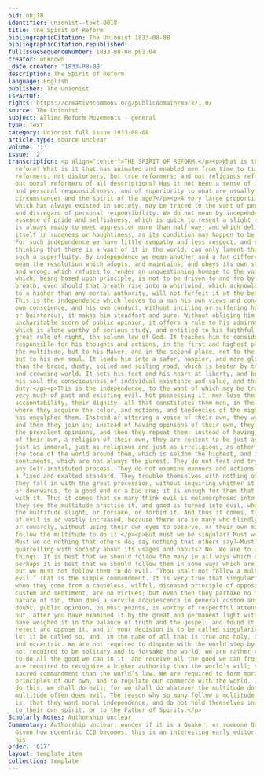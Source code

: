 ```yaml
---
pid: obj18
identifier: unionist--text-0018
title: The Spirit of Reform
bibliographicCitation: The Unionist 1833-08-08
bibliographicCitation.republished: 
fullIssueSequenceNumber: 1833-08-08 p01.04
creator: unknown
_date.created: '1833-08-08'
description: The Spirit of Reform
language: English
publisher: The Unionist
IsPartOf: 
rights: https://creativecommons.org/publicdomain/mark/1.0/
source: The Unionist
subject: Allied Reform Movements - general
type: Text
category: Unionist full issue 1833-08-08
article.type: source unclear
volume: '1'
issue: '2'
transcription: <p align="center">THE SPIRIT OF REFORM.</p><p>What is the spirit of
  reform? What is it that has animated and enabled men from time to time to become
  reformers, not disturbers, but true reformers; and not religious reformers alone,
  but moral reformers of all descriptions? Has it not been a sense of independence
  and personal responsibleness, and of superiority to what are usually termed existing
  circumstances and the spirit of the age?</p><p>A very large proportion of the evil
  which has always existed in society, may be traced to the want of personal independence,
  and disregard of personal responsibility. We do not mean by independence that fiery
  essence of pride and selfishness, which is quick to resent a slight or wrong; which
  is always ready to meet aggression more than half way; and which delights to show
  itself in rudeness or haughtiness, as its condition may happen to be low or high.
  For such independence we have little sympathy and less respect, and so far from
  thinking that there is a want of it in the world, can only lament that there is
  such a superfluity. By independence we mean another and a far different thing.—We
  mean the resolution which adopts, and maintains, and obeys its own standard of right
  and wrong; which refuses to render an unquestioning homage to the voice of the many;
  which, being based upon principle, is not to be driven to and fro by the popular
  breath, even should that breath rise into a whirlwind; which acknowledging allegiance
  to a higher than any mortal authority, will not forfeit it at the behest of any.
  This is the independence which leaves to a man his own views and convictions, his
  own conscience, and his own conduct. Without inciting or suffering him to be forward
  or boisterous, it makes him steadfast and sure. Without obliging him to feel an
  uncharitable scorn of public opinion, it offers a rule to his admiration and observance
  which is alone worthy of serious study, and entitled to his faithful submission,—the
  great rule of right, the solemn law of God. It teaches him to consider himself as
  responsible for his thoughts and actions, in the first and highest place, not to
  the multitude, but to his Maker; and in the second place, not to the multitude,
  but to his own soul. It leads him into a safer, happier, and more glorious path,
  than the broad, dusty, soiled and soiling road, which is beaten by the multitudinous
  and crowding world. It sets his feet and his heart at liberty, and breathes into
  his soul the consciousness of individual existence and value, and the sense of individual
  duty.</p><p>This is the independence, to the want of which may be traced and referred
  very much of past and existing evil. Not possessing it, men lose themselves, their
  accountability, their dignity, all that constitutes them men, in the absorbing mass;
  where they acquire the color, and motions, and tendencies of the mighty vortex which
  has engulphed them. Instead of uttering a voice of their own, they wait for an acclamation,
  and then they join in; instead of having opinions of their own, they listen for
  the prevalent opinions, and then they repeat them; instead of having a morality
  of their own, a religion of their own, they are content to be just as moral and
  just as immoral, just as religious and just as irreligious, as other people; taking
  the tone of the world around them, which is seldom the highest, and imbibing its
  sentiments, which are not always the purest. They do not test and try opinions by
  any self-instituted process. They do not examine manners and actions according to
  a fixed and exalted standard. They trouble themselves with nothing of the kind.
  They fall in with the great procession, without inquiring whither it is going, upwards
  or downwards, to a good end or a bad one; it is enough for them that they are going
  with it. Thus it comes that so many think evil is metamorphosed into good, when
  they see the multitude practise it, and good is turned into evil, when they see
  the multitude slight, or forsake, or forbid it. And thus it comes, that the amount
  of evil is so vastly increased, because there are so many who blindly and carelessly,
  or cowardly, without using their own eyes to observe, or their own minds to prove,
  follow the multitude to do it.</p><p>But must we be singular? Must we be eccentric?
  Must we do nothing that others do; say nothing that others say?—Must we be perpetually
  quarrelling with society about its usages and habits? No. We are to do none of these
  things. It is best that we should follow the many in all ways which are indifferent;
  perhaps it is best that we should follow them in some ways which are inconvenient;
  but we must not follow them to do evil. “Thou shalt not follow a multitude to do
  evil.” That is the simple commandment. It is very true that singularity and eccentricity,
  when they come from a causeless, wilful, diseased principle of opposition to general
  custom and sentiment, are no virtues; but even then they partake no more of the
  nature of sin, than does a servile acquiescence in general custom and sentiment.—Without
  doubt, public opinion, on most points, is worthy of respectful attention and examination;
  but, after you have examined it by the great and permanent light within, after you
  have weighed it in the balance of truth and the gospel, and found it false and wanting,
  reject and oppose it, and if your decision is to be called singularity and eccentricity,
  let it be called so, and, in the name of all that is true and holy, be singular
  and eccentric. We are not required to dispute with the world step by step; we are
  not required to be solitary and to forsake the world; we are rather called upon
  to do all the good we can in it, and receive all the good we can from it. But we
  are required to recognize a higher authority than the world’s will; to obey a more
  sacred commandment than the world’s law. We are required to form moral and religious
  principles of our own, and to regulate our commerce with the world. If we will not
  do this, we shall do evil; for we shall do whatever the multitude does, and the
  multitude often does evil. The reason why so many follow a multitude to do evil,
  is, that they want moral independence, and do not hold themselves individually accountable
  to their own spirit, or to the Father of Spirits.</p>
Scholarly Notes: Authorship unclear
Commentary: Authorship unclear; wonder if it is a Quaker, or someone Quaker-influenced?
  Given how eccentric CCB becomes, this is an interesting early editorial if it is
  his
order: '017'
layout: template_item
collection: template
---
```

